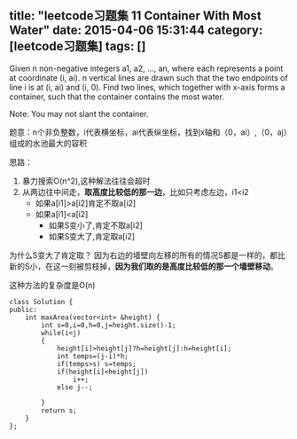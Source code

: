 title: "leetcode习题集 11 Container With Most Water"
date: 2015-04-06 15:31:44
category: [leetcode习题集]
tags: []
---

Given n non-negative integers a1, a2, ..., an, where each represents a point at coordinate (i, ai). n vertical lines are drawn such that the two endpoints of line i is at (i, ai) and (i, 0). Find two lines, which together with x-axis forms a container, such that the container contains the most water.

Note: You may not slant the container.


题意：n个非负整数，i代表横坐标，ai代表纵坐标，找到x轴和（0，ai）,（0，aj）组成的水池最大的容积

思路：

1. 暴力搜索O(n^2),这种解法往往会超时
2. 从两边往中间走，**取高度比较低的那一边**，比如只考虑左边，i1<i2
	* 如果a[i1]>a[i2]肯定不取a[i2]
	* 如果a[i1]<a[i2]
		* 如果S变小了,肯定不取a[i2]
		* 如果S变大了,肯定取a[i2]

为什么S变大了肯定取？
因为右边的墙壁向左移的所有的情况S都是一样的，都比新的S小，在这一刻被剪枝掉，**因为我们取的是高度比较低的那一个墙壁移动**。

这种方法的复杂度是O(n)


```
class Solution {
public:
    int maxArea(vector<int> &height) {
        int s=0,i=0,h=0,j=height.size()-1;
        while(i<j)
        {
            height[i]>height[j]?h=height[j]:h=height[i];
            int temps=(j-i)*h;
            if(temps>s) s=temps;
            if(height[i]<height[j])
                i++;
            else j--;
            
        }
        return s;
    }
};
```